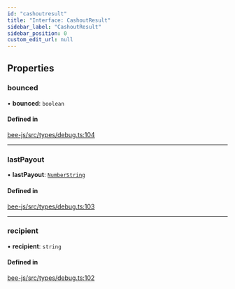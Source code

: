 ```yaml
---
id: "cashoutresult"
title: "Interface: CashoutResult"
sidebar_label: "CashoutResult"
sidebar_position: 0
custom_edit_url: null
---
```


## Properties

### bounced

• **bounced**: `boolean`

#### Defined in

[bee-js/src/types/debug.ts:104](https://github.com/ethersphere/bee-js/blob/74056cb/src/types/debug.ts#L104)

___

### lastPayout

• **lastPayout**: [`NumberString`](../types/numberstring.md)

#### Defined in

[bee-js/src/types/debug.ts:103](https://github.com/ethersphere/bee-js/blob/74056cb/src/types/debug.ts#L103)

___

### recipient

• **recipient**: `string`

#### Defined in

[bee-js/src/types/debug.ts:102](https://github.com/ethersphere/bee-js/blob/74056cb/src/types/debug.ts#L102)
